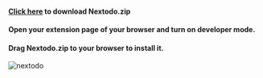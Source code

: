 #### [Click here](https://github.com/mehmetguduk/Nextodo/raw/master/Nextodo%20as%20Web%20Extension/Nextodo.zip) to download Nextodo.zip
#### Open your extension page of your browser and turn on developer mode.
#### Drag Nextodo.zip to your browser to install it.
![nextodo](https://user-images.githubusercontent.com/85064536/194877419-e97de339-0a38-4954-b989-084769a6cb77.gif)
